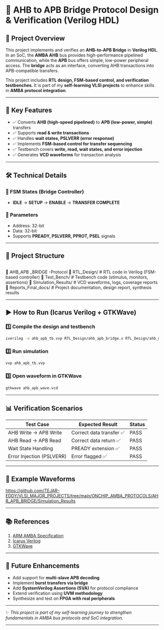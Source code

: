 
# 🔗 AHB to APB Bridge Protocol Design & Verification (Verilog HDL)

## 📌 Project Overview

This project implements and verifies an **AHB-to-APB Bridge** in **Verilog HDL**.
In an SoC, the **AMBA AHB** bus provides high-performance pipelined communication, while the **APB** bus offers simple, low-power peripheral access.
The **bridge** acts as an interface, converting AHB transactions into APB-compatible transfers.

This project includes **RTL design, FSM-based control, and verification testbenches**.
It is part of my **self-learning VLSI projects** to enhance skills in **AMBA protocol integration**.

---

## 🎯 Key Features

* ✅ Converts **AHB (high-speed pipelined)** to **APB (low-power, simple)** transfers
* ✅ Supports **read & write transactions**
* ✅ Handles **wait states, PSLVERR (error response)**
* ✅ Implements **FSM-based control for transfer sequencing**
* ✅ Testbench covers **write, read, wait states, and error injection**
* ✅ Generates **VCD waveforms** for transaction analysis

---

## 🛠️ Technical Details

### 🔑 FSM States (Bridge Controller)

* **IDLE** → **SETUP** → **ENABLE** → **TRANSFER COMPLETE**

### 📐 Parameters

* Address: 32-bit
* Data: 32-bit
* Supports **PREADY, PSLVERR, PPROT, PSEL** signals

---

## 📂 Project Structure

```

```
📁 AHB_APB _BRIDGE -Protocol
📁 RTL_Design/          # RTL code in Verilog (FSM-based controller)
📁 Test_Bench/          # Testbench code (stimulus, monitors, assertions)
📁 Simulation_Results/  # VCD waveforms, logs, coverage reports
📁 Reports_Final_docs/  # Project documentation, design report, synthesis results

---

## ▶️ How to Run (Icarus Verilog + GTKWave)

### 1️⃣ Compile the design and testbench

```bash
iverilog -o ahb_apb_tb.vvp RTL_Design/ahb_apb_bridge.v RTL_Design/ahb_master_stub.v RTL_Design/apb_slave_stub.v Test_Bench/ahb_apb_tb.v
```

### 2️⃣ Run simulation

```bash
vvp ahb_apb_tb.vvp
```

### 3️⃣ Open waveform in GTKWave

```bash
gtkwave ahb_apb_wave.vcd
```

---

## 📊 Verification Scenarios

| Test Case                 | Expected Result         | Status |
| ------------------------- | ----------------------- | ------ |
| AHB Write → APB Write     | Correct data transfer ✅ | PASS   |
| AHB Read → APB Read       | Correct data return ✅   | PASS   |
| Wait State Handling       | PREADY extension ✅      | PASS   |
| Error Injection (PSLVERR) | Error flagged ✅         | PASS   |

---

## 📸 Example Waveforms

https://github.com/TEJAR-EDDY/VLSI_MAJOR_PROJECTS/tree/main/ONCHIP_AMBA_PROTOCOLS/AHB_APB_BRIDGE/Simulation_Results

---

## 📚 References

1. [ARM AMBA Specification](https://developer.arm.com/architectures/system-architectures/amba)
2. [Icarus Verilog](http://iverilog.icarus.com/)
3. [GTKWave](http://gtkwave.sourceforge.net/)

---

## 🚀 Future Enhancements

* Add support for **multi-slave APB decoding**
* Implement **burst transfers via bridge**
* Add **SystemVerilog Assertions (SVA)** for protocol compliance
* Extend verification using **UVM methodology**
* Synthesize and test on **FPGA with real peripherals**

---

✨ *This project is part of my self-learning journey to strengthen fundamentals in AMBA bus protocols and SoC integration.*

---
